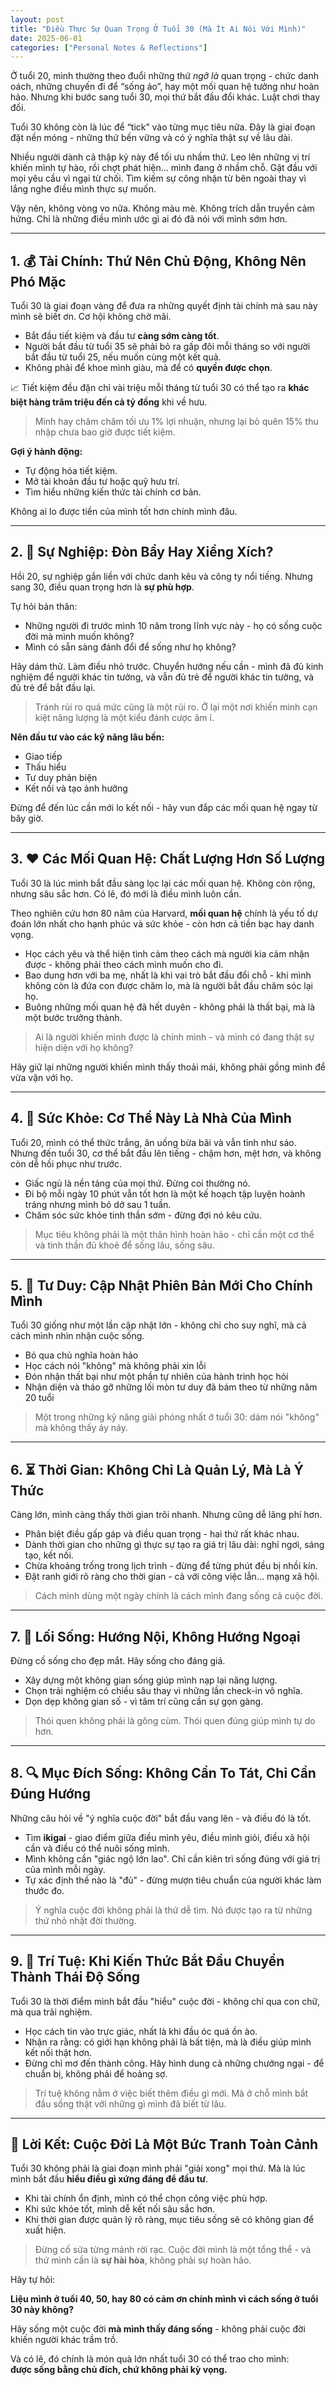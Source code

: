 ```yaml
---
layout: post
title: "Điều Thực Sự Quan Trọng Ở Tuổi 30 (Mà Ít Ai Nói Với Mình)"
date: 2025-06-01
categories: ["Personal Notes & Reflections"]
---
```


Ở tuổi 20, mình thường theo đuổi những thứ *ngỡ là* quan trọng - chức danh oách, những chuyến đi để “sống ảo”, hay một mối quan hệ tưởng như hoàn hảo. Nhưng khi bước sang tuổi 30, mọi thứ bắt đầu đổi khác. Luật chơi thay đổi.

Tuổi 30 không còn là lúc để “tick” vào từng mục tiêu nữa. Đây là giai đoạn đặt nền móng - những thứ bền vững và có ý nghĩa thật sự về lâu dài.

Nhiều người dành cả thập kỷ này để tối ưu nhầm thứ. Leo lên những vị trí khiến mình tự hào, rồi chợt phát hiện… mình đang ở nhầm chỗ. Gật đầu với mọi yêu cầu vì ngại từ chối. Tìm kiếm sự công nhận từ bên ngoài thay vì lắng nghe điều mình thực sự muốn.

Vậy nên, không vòng vo nữa. Không màu mè. Không trích dẫn truyền cảm hứng. Chỉ là những điều mình ước gì ai đó đã nói với mình sớm hơn.

---

## 1. 💰 Tài Chính: Thứ Nên Chủ Động, Không Nên Phó Mặc

Tuổi 30 là giai đoạn vàng để đưa ra những quyết định tài chính mà sau này mình sẽ biết ơn. Cơ hội không chờ mãi.

- Bắt đầu tiết kiệm và đầu tư **càng sớm càng tốt**.  
- Người bắt đầu từ tuổi 35 sẽ phải bỏ ra gấp đôi mỗi tháng so với người bắt đầu từ tuổi 25, nếu muốn cùng một kết quả.  
- Không phải để khoe mình giàu, mà để có **quyền được chọn**.

📈 Tiết kiệm đều đặn chỉ vài triệu mỗi tháng từ tuổi 30 có thể tạo ra **khác biệt hàng trăm triệu đến cả tỷ đồng** khi về hưu.

> Mình hay chăm chăm tối ưu 1% lợi nhuận, nhưng lại bỏ quên 15% thu nhập chưa bao giờ được tiết kiệm.

**Gợi ý hành động:**

- Tự động hóa tiết kiệm.  
- Mở tài khoản đầu tư hoặc quỹ hưu trí.  
- Tìm hiểu những kiến thức tài chính cơ bản.

Không ai lo được tiền của mình tốt hơn chính mình đâu.

---

## 2. 💼 Sự Nghiệp: Đòn Bẩy Hay Xiềng Xích?

Hồi 20, sự nghiệp gắn liền với chức danh kêu và công ty nổi tiếng. Nhưng sang 30, điều quan trọng hơn là **sự phù hợp**.

Tự hỏi bản thân:

- Những người đi trước mình 10 năm trong lĩnh vực này - họ có sống cuộc đời mà mình muốn không?
- Mình có sẵn sàng đánh đổi để sống như họ không?

Hãy dám thử. Làm điều nhỏ trước. Chuyển hướng nếu cần - mình đã đủ kinh nghiệm để người khác tin tưởng, và vẫn đủ trẻ để người khác tin tưởng, và đủ trẻ để bắt đầu lại.

> Tránh rủi ro quá mức cũng là một rủi ro. Ở lại một nơi khiến mình cạn kiệt năng lượng là một kiểu đánh cược âm ỉ.

**Nên đầu tư vào các kỹ năng lâu bền:**

- Giao tiếp
- Thấu hiểu
- Tư duy phản biện
- Kết nối và tạo ảnh hưởng

Đừng để đến lúc cần mới lo kết nối - hãy vun đắp các mối quan hệ ngay từ bây giờ.

---

## 3. ❤️ Các Mối Quan Hệ: Chất Lượng Hơn Số Lượng

Tuổi 30 là lúc mình bắt đầu sàng lọc lại các mối quan hệ. Không còn rộng, nhưng sâu sắc hơn. Có lẽ, đó mới là điều mình luôn cần.

Theo nghiên cứu hơn 80 năm của Harvard, **mối quan hệ** chính là yếu tố dự đoán lớn nhất cho hạnh phúc và sức khỏe - còn hơn cả tiền bạc hay danh vọng.

- Học cách yêu và thể hiện tình cảm theo cách mà người kia cảm nhận được - không phải theo cách mình muốn cho đi.
- Bao dung hơn với ba mẹ, nhất là khi vai trò bắt đầu đổi chỗ - khi mình không còn là đứa con được chăm lo, mà là người bắt đầu chăm sóc lại họ.
- Buông những mối quan hệ đã hết duyên - không phải là thất bại, mà là một bước trưởng thành.

> Ai là người khiến mình được là chính mình - và mình có đang thật sự hiện diện với họ không?

Hãy giữ lại những người khiến mình thấy thoải mái, không phải gồng mình để vừa vặn với họ.

---

## 4. 🧠 Sức Khỏe: Cơ Thể Này Là Nhà Của Mình

Tuổi 20, mình có thể thức trắng, ăn uống bừa bãi và vẫn tỉnh như sáo. Nhưng đến tuổi 30, cơ thể bắt đầu lên tiếng - chậm hơn, mệt hơn, và không còn dễ hồi phục như trước.

- Giấc ngủ là nền tảng của mọi thứ. Đừng coi thường nó.
- Đi bộ mỗi ngày 10 phút vẫn tốt hơn là một kế hoạch tập luyện hoành tráng nhưng mình bỏ dở sau 1 tuần.
- Chăm sóc sức khỏe tinh thần sớm - đừng đợi nó kêu cứu.

> Mục tiêu không phải là một thân hình hoàn hảo - chỉ cần một cơ thể và tinh thần đủ khoẻ để sống lâu, sống sâu.

---

## 5. 🧭 Tư Duy: Cập Nhật Phiên Bản Mới Cho Chính Mình

Tuổi 30 giống như một lần cập nhật lớn - không chỉ cho suy nghĩ, mà cả cách mình nhìn nhận cuộc sống.

- Bỏ qua chủ nghĩa hoàn hảo
- Học cách nói "không" mà không phải xin lỗi
- Đón nhận thất bại như một phần tự nhiên của hành trình học hỏi
- Nhận diện và tháo gỡ những lối mòn tư duy đã bám theo từ những năm 20 tuổi

> Một trong những kỹ năng giải phóng nhất ở tuổi 30: dám nói "không" mà không thấy áy náy.

---

## 6. ⏳ Thời Gian: Không Chỉ Là Quản Lý, Mà Là Ý Thức

Càng lớn, mình càng thấy thời gian trôi nhanh. Nhưng cũng dễ lãng phí hơn.

- Phân biệt điều gấp gáp và điều quan trọng - hai thứ rất khác nhau.  
- Dành thời gian cho những gì thực sự tạo ra giá trị lâu dài: nghỉ ngơi, sáng tạo, kết nối.  
- Chừa khoảng trống trong lịch trình - đừng để từng phút đều bị nhồi kín.  
- Đặt ranh giới rõ ràng cho thời gian - cả với công việc lẫn... mạng xã hội.

> Cách mình dùng một ngày chính là cách mình đang sống cả cuộc đời.

---

## 7. 🏡 Lối Sống: Hướng Nội, Không Hướng Ngoại

Đừng cố sống cho đẹp mắt. Hãy sống cho đáng giá.

- Xây dựng một không gian sống giúp mình nạp lại năng lượng.  
- Chọn trải nghiệm có chiều sâu thay vì những lần check-in vô nghĩa.  
- Dọn dẹp không gian số - vì tâm trí cũng cần sự gọn gàng.

> Thói quen không phải là gông cùm. Thói quen đúng giúp mình tự do hơn.

---

## 8. 🔍 Mục Đích Sống: Không Cần To Tát, Chỉ Cần Đúng Hướng

Những câu hỏi về "ý nghĩa cuộc đời" bắt đầu vang lên - và điều đó là tốt.

- Tìm **ikigai** - giao điểm giữa điều mình yêu, điều mình giỏi, điều xã hội cần và điều có thể nuôi sống mình.  
- Mình không cần "giác ngộ lớn lao". Chỉ cần kiên trì sống đúng với giá trị của mình mỗi ngày.  
- Tự xác định thế nào là "đủ" - đừng mượn tiêu chuẩn của người khác làm thước đo.

> Ý nghĩa cuộc đời không phải là thứ dễ tìm. Nó được tạo ra từ những thứ nhỏ nhặt đời thường.

---

## 9. 🧘 Trí Tuệ: Khi Kiến Thức Bắt Đầu Chuyển Thành Thái Độ Sống

Tuổi 30 là thời điểm mình bắt đầu "hiểu" cuộc đời - không chỉ qua con chữ, mà qua trải nghiệm.

- Học cách tin vào trực giác, nhất là khi đầu óc quá ồn ào.
- Nhận ra rằng: có giới hạn không phải là bất tiện, mà là điều giúp mình kết nối thật hơn.
- Đừng chỉ mơ đến thành công. Hãy hình dung cả những chướng ngại - để chuẩn bị, không phải để hoảng sợ.

> Trí tuệ không nằm ở việc biết thêm điều gì mới. Mà ở chỗ mình bắt đầu sống thật với những gì mình đã biết từ lâu.

---

## 🎯 Lời Kết: Cuộc Đời Là Một Bức Tranh Toàn Cảnh

Tuổi 30 không phải là giai đoạn mình phải "giải xong" mọi thứ. Mà là lúc mình bắt đầu **hiểu điều gì xứng đáng để đầu tư**.

- Khi tài chính ổn định, mình có thể chọn công việc phù hợp.
- Khi sức khỏe tốt, mình dễ kết nối sâu sắc hơn.
- Khi thời gian được quản lý rõ ràng, mục tiêu sống sẽ có không gian để xuất hiện.

> Đừng cố sửa từng mảnh rời rạc. Cuộc đời mình là một tổng thể - và thứ mình cần là **sự hài hòa**, không phải sự hoàn hảo.

Hãy tự hỏi:

**Liệu mình ở tuổi 40, 50, hay 80 có cảm ơn chính mình vì cách sống ở tuổi 30 này không?**

Hãy sống một cuộc đời **mà mình thấy đáng sống** - không phải cuộc đời khiến người khác trầm trồ.

Và có lẽ, đó chính là món quà lớn nhất tuổi 30 có thể trao cho mình:  
**được sống bằng chủ đích, chứ không phải kỳ vọng.**

